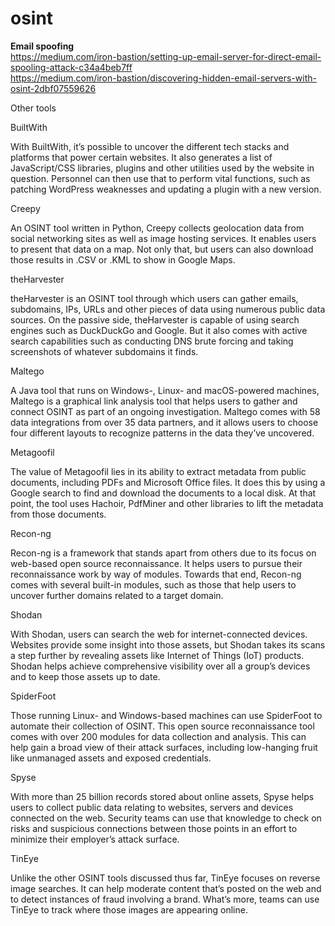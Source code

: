 # osint

<b> Email spoofing </b><br>
  https://medium.com/iron-bastion/setting-up-email-server-for-direct-email-spooling-attack-c34a4beb7ff<br>
  https://medium.com/iron-bastion/discovering-hidden-email-servers-with-osint-2dbf07559626<br>
  
  Other tools </br>
  
  BuiltWith
  
With BuiltWith, it’s possible to uncover the different tech stacks and platforms that power certain websites. It also generates a list of JavaScript/CSS libraries, plugins and other utilities used by the website in question. Personnel can then use that to perform vital functions, such as patching WordPress weaknesses and updating a plugin with a new version.

Creepy

An OSINT tool written in Python, Creepy collects geolocation data from social networking sites as well as image hosting services. It enables users to present that data on a map. Not only that, but users can also download those results in .CSV or .KML to show in Google Maps.

theHarvester

theHarvester is an OSINT tool through which users can gather emails, subdomains, IPs, URLs and other pieces of data using numerous public data sources. On the passive side, theHarvester is capable of using search engines such as DuckDuckGo and Google. But it also comes with active search capabilities such as conducting DNS brute forcing and taking screenshots of whatever subdomains it finds.

Maltego

A Java tool that runs on Windows-, Linux- and macOS-powered machines, Maltego is a graphical link analysis tool that helps users to gather and connect OSINT as part of an ongoing investigation. Maltego comes with 58 data integrations from over 35 data partners, and it allows users to choose four different layouts to recognize patterns in the data they’ve uncovered.

Metagoofil

The value of Metagoofil lies in its ability to extract metadata from public documents, including PDFs and Microsoft Office files. It does this by using a Google search to find and download the documents to a local disk. At that point, the tool uses Hachoir, PdfMiner and other libraries to lift the metadata from those documents.

Recon-ng

Recon-ng is a framework that stands apart from others due to its focus on web-based open source reconnaissance. It helps users to pursue their reconnaissance work by way of modules. Towards that end, Recon-ng comes with several built-in modules, such as those that help users to uncover further domains related to a target domain.

Shodan

With Shodan, users can search the web for internet-connected devices. Websites provide some insight into those assets, but Shodan takes its scans a step further by revealing assets like Internet of Things (IoT) products. Shodan helps achieve comprehensive visibility over all a group’s devices and to keep those assets up to date.

SpiderFoot

Those running Linux- and Windows-based machines can use SpiderFoot to automate their collection of OSINT. This open source reconnaissance tool comes with over 200 modules for data collection and analysis. This can help gain a broad view of their attack surfaces, including low-hanging fruit like unmanaged assets and exposed credentials.

Spyse

With more than 25 billion records stored about online assets, Spyse helps users to collect public data relating to websites, servers and devices connected on the web. Security teams can use that knowledge to check on risks and suspicious connections between those points in an effort to minimize their employer’s attack surface.

TinEye

Unlike the other OSINT tools discussed thus far, TinEye focuses on reverse image searches. It can help moderate content that’s posted on the web and to detect instances of fraud involving a brand. What’s more, teams can use TinEye to track where those images are appearing online.


  
  
